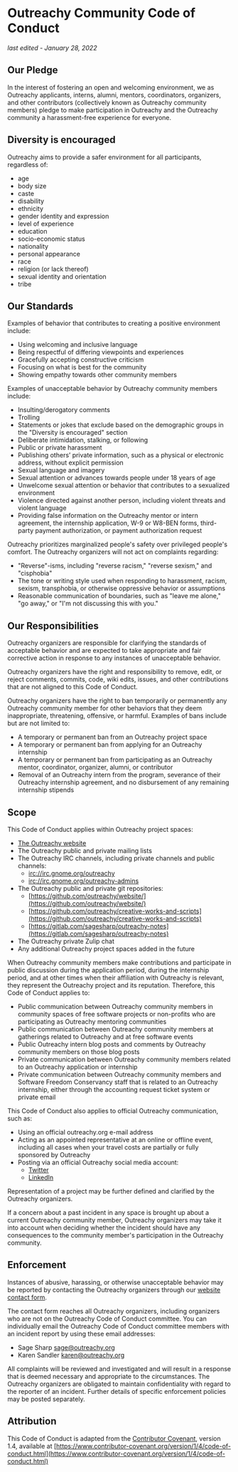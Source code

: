 # Outreachy Community Code of Conduct
  
_last edited - January 28, 2022_

## Our Pledge

In the interest of fostering an open and welcoming environment, we as Outreachy applicants, interns, alumni, mentors, coordinators, organizers, and other contributors (collectively known as Outreachy community members) pledge to make participation in Outreachy and the Outreachy community a harassment-free experience for everyone.

## Diversity is encouraged

Outreachy aims to provide a safer environment for all participants, regardless of:

* age
* body size
* caste
* disability
* ethnicity
* gender identity and expression
* level of experience
* education
* socio-economic status
* nationality
* personal appearance
* race
* religion (or lack thereof)
* sexual identity and orientation
* tribe

## Our Standards

Examples of behavior that contributes to creating a positive environment
include:

* Using welcoming and inclusive language
* Being respectful of differing viewpoints and experiences
* Gracefully accepting constructive criticism
* Focusing on what is best for the community
* Showing empathy towards other community members

Examples of unacceptable behavior by Outreachy community members include:

* Insulting/derogatory comments
* Trolling
* Statements or jokes that exclude based on the demographic groups in the "Diversity is encouraged" section
* Deliberate intimidation, stalking, or following
* Public or private harassment
* Publishing others’ private information, such as a physical or electronic address, without explicit permission
* Sexual language and imagery
* Sexual attention or advances towards people under 18 years of age
* Unwelcome sexual attention or behavior that contributes to a sexualized environment
* Violence directed against another person, including violent threats and violent language
* Providing false information on the Outreachy mentor or intern agreement, the internship application, W-9 or W8-BEN forms, third-party payment authorization, or payment authorization request

Outreachy prioritizes marginalized people's safety over privileged people's comfort. The Outreachy organizers will not act on complaints regarding:

* "Reverse"-isms, including "reverse racism," "reverse sexism," and "cisphobia"
* The tone or writing style used when responding to harassment, racism, sexism, transphobia, or otherwise oppressive behavior or assumptions
* Reasonable communication of boundaries, such as "leave me alone," "go away," or "I'm not discussing this with you."

## Our Responsibilities

Outreachy organizers are responsible for clarifying the standards of acceptable behavior and are expected to take appropriate and fair corrective action in response to any instances of unacceptable behavior.

Outreachy organizers have the right and responsibility to remove, edit, or reject comments, commits, code, wiki edits, issues, and other contributions that are not aligned to this Code of Conduct.

Outreachy organizers have the right to ban temporarily or permanently any Outreachy community member for other behaviors that they deem inappropriate, threatening, offensive, or harmful. Examples of bans include but are not limited to:

* A temporary or permanent ban from an Outreachy project space
* A temporary or permanent ban from applying for an Outreachy internship
* A temporary or permanent ban from participating as an Outreachy mentor, coordinator, organizer, alumni, or contributor
* Removal of an Outreachy intern from the program, severance of their Outreachy internship agreement, and no disbursement of any remaining internship stipends

## Scope

This Code of Conduct applies within Outreachy project spaces:

* [The Outreachy website](https://www.outreachy.org)
* The Outreachy public and private mailing lists
* The Outreachy IRC channels, including private channels and public channels:
  * [irc://irc.gnome.org/outreachy](irc://irc.gnome.org/outreachy)
  * [irc://irc.gnome.org/outreachy-admins](irc://irc.gnome.org/outreachy-admins)
* The Outreachy public and private git repositories:
  * [https://github.com/outreachy/website/](https://github.com/outreachy/website/)
  * [https://github.com/outreachy/creative-works-and-scripts](https://github.com/outreachy/creative-works-and-scripts)
  * [https://gitlab.com/sagesharp/outreachy-notes](https://gitlab.com/sagesharp/outreachy-notes)
* The Outreachy private Zulip chat
* Any additional Outreachy project spaces added in the future

When Outreachy community members make contributions and participate in public discussion during the application period, during the internship period, and at other times when their affiliation with Outreachy is relevant, they represent the Outreachy project and its reputation. Therefore, this Code of Conduct applies to:

* Public communication between Outreachy community members in community spaces of free software projects or non-profits who are participating as Outreachy mentoring communities
* Public communication between Outreachy community members at gatherings related to Outreachy and at free software events
* Public Outreachy intern blog posts and comments by Outreachy community members on those blog posts
* Private communication between Outreachy community members related to an Outreachy application or internship
* Private communication between Outreachy community members and Software Freedom Conservancy staff that is related to an Outreachy internship, either through the accounting request ticket system or private email

This Code of Conduct also applies to official Outreachy communication, such as:

* Using an official outreachy.org e-mail address
* Acting as an appointed representative at an online or offline event, including all cases when your travel costs are partially or fully sponsored by Outreachy
* Posting via an official Outreachy social media account:
  * [Twitter](https://twitter.com/outreachy)
  * [LinkedIn](https://www.linkedin.com/company/18204091/)

Representation of a project may be further defined and clarified by the Outreachy organizers.

If a concern about a past incident in any space is brought up about a current Outreachy community member, Outreachy organizers may take it into account when deciding whether the incident should have any consequences to the community member's participation in the Outreachy community.

## Enforcement

Instances of abusive, harassing, or otherwise unacceptable behavior may be reported by contacting the Outreachy organizers through our [website contact form](https://www.outreachy.org/contact/contact-us/).

The contact form reaches all Outreachy organizers, including organizers who are not on the Outreachy Code of Conduct committee. You can individually email the Outreachy Code of Conduct committee members with an incident report by using these email addresses:

* Sage Sharp <sage@outreachy.org>
* Karen Sandler <karen@outreachy.org>

All complaints will be reviewed and investigated and will result in a response that is deemed necessary and appropriate to the circumstances. The Outreachy organizers are obligated to maintain confidentiality with regard to the reporter of an incident. Further details of specific enforcement policies may be posted separately.

## Attribution

This Code of Conduct is adapted from the [Contributor Covenant](https://www.contributor-covenant.org), version 1.4, available at [https://www.contributor-covenant.org/version/1/4/code-of-conduct.html](https://www.contributor-covenant.org/version/1/4/code-of-conduct.html)
